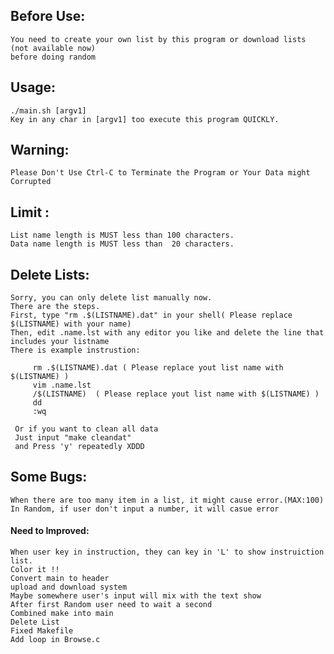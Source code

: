 ## Before Use:
	You need to create your own list by this program or download lists (not available now) 
	before doing random


## Usage:
	./main.sh [argv1]
	Key in any char in [argv1] too execute this program QUICKLY.


## Warning:
	Please Don't Use Ctrl-C to Terminate the Program or Your Data might Corrupted

## Limit :
	List name length is MUST less than 100 characters.
	Data name length is MUST less than  20 characters.

## Delete Lists:
	Sorry, you can only delete list manually now.
	There are the steps.
	First, type "rm .$(LISTNAME).dat" in your shell( Please replace $(LISTNAME) with your name)
	Then, edit .name.lst with any editor you like and delete the line that includes your listname
	There is example instrustion:
```
	 rm .$(LISTNAME).dat ( Please replace yout list name with $(LISTNAME) )
	 vim .name.lst
	 /$(LISTNAME)  ( Please replace yout list name with $(LISTNAME) )
	 dd
	 :wq
```
	 Or if you want to clean all data
	 Just input "make cleandat"
	 and Press 'y' repeatedly XDDD

## Some Bugs:
	When there are too many item in a list, it might cause error.(MAX:100)
	In Random, if user don't input a number, it will casue error


#### Need to Improved:
	When user key in instruction, they can key in 'L' to show instruiction list.
	Color it !!
	Convert main to header
	upload and download system
	Maybe somewhere user's input will mix with the text show
	After first Random user need to wait a second
	Combined make into main
	Delete List
	Fixed Makefile
	Add loop in Browse.c
